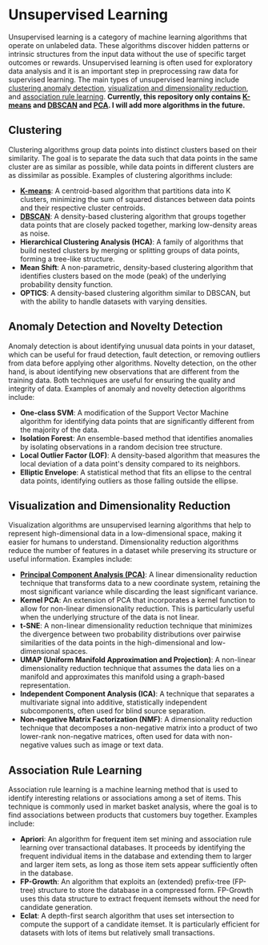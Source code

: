 # Unsupervised Learning

Unsupervised learning is a category of machine learning algorithms that operate on unlabeled data. These algorithms discover hidden patterns or intrinsic structures from the input data without the use of specific target outcomes or rewards. Unsupervised learning is often used for exploratory data analysis and it is an important step in preprocessing raw data for supervised learning. The main types of unsupervised learning include [clustering](#clustering),[anomaly detection](#anomaly-detection-and-novelty-detection), [visualization and dimensionality reduction](#visualization-and-dimensionality-reduction), and [association rule learning](#association-rule-learning). **Currently, this repository only contains [K-means](./Kmeans.ipynb) and [DBSCAN](./DBSCAN.ipynb) and [PCA](./PCA.ipynb). I will add more algorithms in the future.**

## Clustering

Clustering algorithms group data points into distinct clusters based on their similarity. The goal is to separate the data such that data points in the same cluster are as similar as possible, while data points in different clusters are as dissimilar as possible. Examples of clustering algorithms include:
- [**K-means**](./Kmeans.ipynb): A centroid-based algorithm that partitions data into K clusters, minimizing the sum of squared distances between data points and their respective cluster centroids.
- [**DBSCAN**](./DBSCAN.ipynb): A density-based clustering algorithm that groups together data points that are closely packed together, marking low-density areas as noise.
- **Hierarchical Clustering Analysis (HCA)**: A family of algorithms that build nested clusters by merging or splitting groups of data points, forming a tree-like structure.
- **Mean Shift**: A non-parametric, density-based clustering algorithm that identifies clusters based on the mode (peak) of the underlying probability density function.
- **OPTICS**: A density-based clustering algorithm similar to DBSCAN, but with the ability to handle datasets with varying densities.

## Anomaly Detection and Novelty Detection
Anomaly detection is about identifying unusual data points in your dataset, which can be useful for fraud detection, fault detection, or removing outliers from data before applying other algorithms. Novelty detection, on the other hand, is about identifying new observations that are different from the training data. Both techniques are useful for ensuring the quality and integrity of data. Examples of anomaly and novelty detection algorithms include:
- **One-class SVM**: A modification of the Support Vector Machine algorithm for identifying data points that are significantly different from the majority of the data.
- **Isolation Forest**: An ensemble-based method that identifies anomalies by isolating observations in a random decision tree structure.
- **Local Outlier Factor (LOF)**: A density-based algorithm that measures the local deviation of a data point's density compared to its neighbors.
- **Elliptic Envelope**: A statistical method that fits an ellipse to the central data points, identifying outliers as those falling outside the ellipse.

## Visualization and Dimensionality Reduction
Visualization algorithms are unsupervised learning algorithms that help to represent high-dimensional data in a low-dimensional space, making it easier for humans to understand. Dimensionality reduction algorithms reduce the number of features in a dataset while preserving its structure or useful information. Examples include:
- [**Principal Component Analysis (PCA)**](./PCA.ipynb): A linear dimensionality reduction technique that transforms data to a new coordinate system, retaining the most significant variance while discarding the least significant variance.
- **Kernel PCA**: An extension of PCA that incorporates a kernel function to allow for non-linear dimensionality reduction. This is particularly useful when the underlying structure of the data is not linear.
- **t-SNE**: A non-linear dimensionality reduction technique that minimizes the divergence between two probability distributions over pairwise similarities of the data points in the high-dimensional and low-dimensional spaces.
- **UMAP (Uniform Manifold Approximation and Projection)**: A non-linear dimensionality reduction technique that assumes the data lies on a manifold and approximates this manifold using a graph-based representation.
- **Independent Component Analysis (ICA)**: A technique that separates a multivariate signal into additive, statistically independent subcomponents, often used for blind source separation.
- **Non-negative Matrix Factorization (NMF)**: A dimensionality reduction technique that decomposes a non-negative matrix into a product of two lower-rank non-negative matrices, often used for data with non-negative values such as image or text data.


## Association Rule Learning
Association rule learning is a machine learning method that is used to identify interesting relations or associations among a set of items. This technique is commonly used in market basket analysis, where the goal is to find associations between products that customers buy together. Examples include:
- **Apriori**: An algorithm for frequent item set mining and association rule learning over transactional databases. It proceeds by identifying the frequent individual items in the database and extending them to larger and larger item sets, as long as those item sets appear sufficiently often in the database.
- **FP-Growth**: An algorithm that exploits an (extended) prefix-tree (FP-tree) structure to store the database in a compressed form. FP-Growth uses this data structure to extract frequent itemsets without the need for candidate generation.
- **Eclat**: A depth-first search algorithm that uses set intersection to compute the support of a candidate itemset. It is particularly efficient for datasets with lots of items but relatively small transactions.
